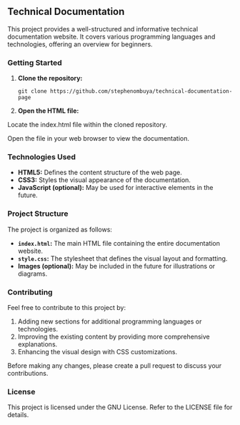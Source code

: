## Technical Documentation

This project provides a well-structured and informative technical documentation website. It covers various programming languages and technologies, offering an overview for beginners.

### Getting Started

1. **Clone the repository:**

   ```
   git clone https://github.com/stephenombuya/technical-documentation-page
   ```

2. **Open the HTML file:**

Locate the index.html file within the cloned repository.

Open the file in your web browser to view the documentation.

### Technologies Used

* **HTML5:** Defines the content structure of the web page.
* **CSS3:** Styles the visual appearance of the documentation.
* **JavaScript (optional):** May be used for interactive elements in the future.

### Project Structure

The project is organized as follows:

* **`index.html`:** The main HTML file containing the entire documentation website.
* **`style.css`:** The stylesheet that defines the visual layout and formatting.
* **Images (optional):** May be included in the future for illustrations or diagrams.


### Contributing

Feel free to contribute to this project by:

1. Adding new sections for additional programming languages or technologies.
2. Improving the existing content by providing more comprehensive explanations.
3. Enhancing the visual design with CSS customizations.


Before making any changes, please create a pull request to discuss your contributions.


### License

This project is licensed under the GNU License. Refer to the LICENSE file for details.


